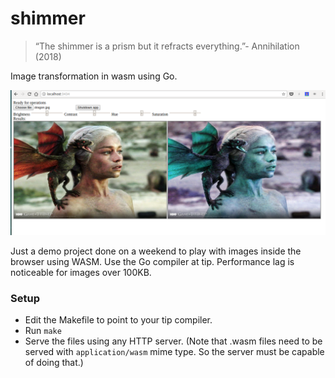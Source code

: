 # shimmer 

> “The shimmer is a prism but it refracts everything.”- Annihilation (2018)

Image transformation in wasm using Go.

![screenshot](screenshot.png)

Just a demo project done on a weekend to play with images inside the browser using WASM. Use the Go compiler at tip. Performance lag is noticeable for images over 100KB.

### Setup

- Edit the Makefile to point to your tip compiler.
- Run `make`
- Serve the files using any HTTP server. (Note that .wasm files need to be served with `application/wasm` mime type. So the server must be capable of doing that.)
